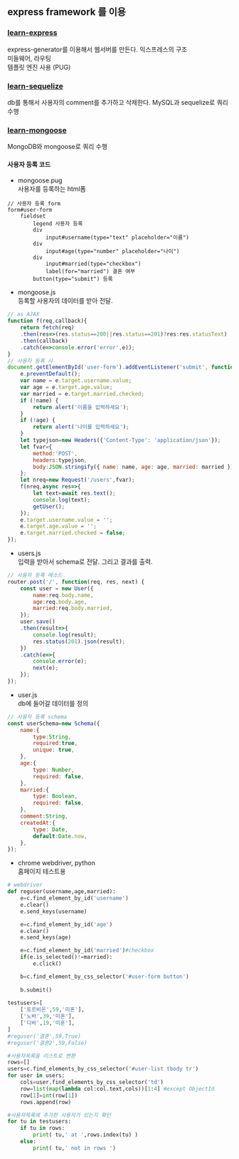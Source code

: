 ## express framework 를 이용

### [learn-express](learn-express)
express-generator를 이용해서 웹서버를 만든다.
익스프레스의 구조  
미들웨어, 라우팅  
템플릿 엔진 사용 (PUG)

### [learn-sequelize](learn-sequelize)
db를 통해서 사용자의 comment를 추가하고 삭제한다.
MySQL과 sequelize로 쿼리 수행

### [learn-mongoose](learn-mongoose)
MongoDB와 mongoose로 쿼리 수행

#### 사용자 등록 코드
* mongoose.pug  
사용자를 등록하는 html폼  
```pug
// 사용자 등록 form
form#user-form
    fieldset
        legend 사용자 등록
        div
            input#username(type="text" placeholder="이름")
        div
            input#age(type="number" placeholder="나이")
        div
            input#married(type="checkbox")
            label(for="married") 결혼 여부
        button(type="submit") 등록
```
* mongoose.js  
등록할 사용자의 데이터를 받아 전달.  
```js
// as AJAX
function f(req,callback){
    return fetch(req)
    .then(res=>(res.status==200||res.status==201)?res:res.statusText)    
    .then(callback)
    .catch(e=>console.error('error',e));
}
// 사용자 등록 시
document.getElementById('user-form').addEventListener('submit', function (e) {
    e.preventDefault();
    var name = e.target.username.value;
    var age = e.target.age.value;
    var married = e.target.married.checked;
    if (!name) {
        return alert('이름을 입력하세요');
    }
    if (!age) {
        return alert('나이를 입력하세요');
    }
    let typejson=new Headers({'Content-Type': 'application/json'});
    let fvar={
        method:'POST',
        headers:typejson,
        body:JSON.stringify({ name: name, age: age, married: married }),
    };
    let nreq=new Request('/users',fvar);
    f(nreq,async res=>{
        let text=await res.text();
        console.log(text);
        getUser();
    });
    e.target.username.value = '';
    e.target.age.value = '';
    e.target.married.checked = false;
});
```
* users.js  
입력을 받아서 schema로 전달. 그리고 결과를 출력.  
```js
// 사용자 등록 메소드
router.post('/', function(req, res, next) {
    const user = new User({
        name:req.body.name,
        age:req.body.age,
        married:req.body.married,
    });
    user.save()
    .then(result=>{
        console.log(result);
        res.status(201).json(result);    
    })
    .catch(e=>{
        console.error(e);
        next(e);
    });
});
```
* user.js  
db에 들어갈 데이터를 정의
```js
// 사용자 등록 schema
const userSchema=new Schema({
    name:{
        type:String,
        required:true,
        unique: true,
    },
    age:{
        type: Number,
        required: false,
    },
    married:{
        type: Boolean,
        required: false,
    },
    comment:String,
    createdAt:{
        type: Date,
        default:Date.now,
    },        
});
```
* chrome webdriver, python  
홈페이지 테스트용
```py
# webdriver
def reguser(username,age,married):
    e=c.find_element_by_id('username')
    e.clear()
    e.send_keys(username)

    e=c.find_element_by_id('age')
    e.clear()
    e.send_keys(age)

    e=c.find_element_by_id('married')#checkbox
    if(e.is_selected()!=married):
        e.click()

    b=c.find_element_by_css_selector('#user-form button')
    
    b.submit()
    
testusers=[
    ['토르비온',59,'미혼'],
    ['노바',39,'미혼'],
    ['디바',19,'미혼'],
]
#reguser('결혼',59,True)
#reguser('결혼2',59,False)

#사용자목록을 리스트로 변환
rows=[]
users=c.find_elements_by_css_selector('#user-list tbody tr')
for user in users:
    cols=user.find_elements_by_css_selector('td')
    row=list(map(lambda col:col.text,cols))[1:4] #except ObjectId
    row[1]=int(row[1])
    rows.append(row)

#사용자목록에 추가한 사용자가 있는지 확인
for tu in testusers:
    if tu in rows:
        print( tu,' at ',rows.index(tu) )
    else:
        print( tu,' not in rows ')    
```
